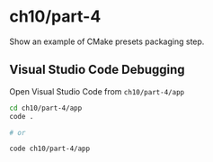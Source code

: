 # ch10/part-4

Show an example of CMake presets packaging step.

## Visual Studio Code Debugging

Open Visual Studio Code from `ch10/part-4/app`

```bash
cd ch10/part-4/app
code .

# or

code ch10/part-4/app
```
